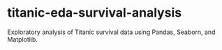 # titanic-eda-survival-analysis
Exploratory analysis of Titanic survival data using Pandas, Seaborn, and Matplotlib.

